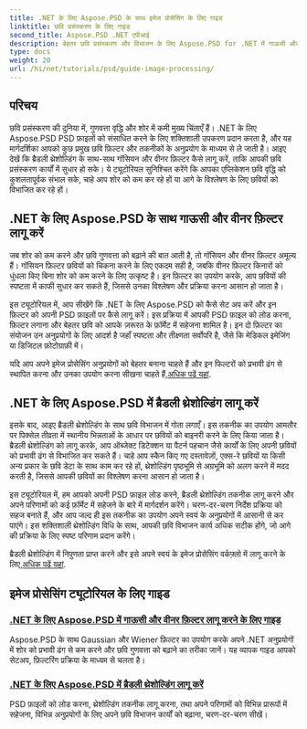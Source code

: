 ```yaml
---
title: .NET के लिए Aspose.PSD के साथ इमेज प्रोसेसिंग के लिए गाइड
linktitle: छवि प्रसंस्करण के लिए गाइड
second_title: Aspose.PSD .NET एपीआई
description: बेहतर छवि प्रसंस्करण और विभाजन के लिए Aspose.PSD for .NET में गाऊसी और वीनर फिल्टर, साथ ही ब्रैडली थ्रेशोल्डिंग को लागू करना सीखें।
type: docs
weight: 20
url: /hi/net/tutorials/psd/guide-image-processing/
---
```

## परिचय

छवि प्रसंस्करण की दुनिया में, गुणवत्ता वृद्धि और शोर में कमी मुख्य चिंताएँ हैं। .NET के लिए Aspose.PSD PSD फ़ाइलों को संसाधित करने के लिए शक्तिशाली उपकरण प्रदान करता है, और यह मार्गदर्शिका आपको कुछ प्रमुख छवि फ़िल्टर और तकनीकों के अनुप्रयोग के माध्यम से ले जाती है। आइए देखें कि ब्रैडली थ्रेशोल्डिंग के साथ-साथ गॉसियन और वीनर फ़िल्टर कैसे लागू करें, ताकि आपकी छवि प्रसंस्करण कार्यों में सुधार हो सके। ये ट्यूटोरियल सुनिश्चित करेंगे कि आपका एप्लिकेशन छवि वृद्धि को कुशलतापूर्वक संभाल सके, चाहे आप शोर को कम कर रहे हों या आगे के विश्लेषण के लिए छवियों को विभाजित कर रहे हों।

## .NET के लिए Aspose.PSD के साथ गाऊसी और वीनर फ़िल्टर लागू करें

जब शोर को कम करने और छवि गुणवत्ता को बढ़ाने की बात आती है, तो गॉसियन और वीनर फ़िल्टर अमूल्य हैं। गॉसियन फ़िल्टर छवियों को चिकना करने के लिए एकदम सही है, जबकि वीनर फ़िल्टर किनारों को धुंधला किए बिना शोर को कम करने के लिए उत्कृष्ट है। इन फ़िल्टर का उपयोग करके, आप छवियों की स्पष्टता में काफी सुधार कर सकते हैं, जिससे उनका विश्लेषण और प्रक्रिया करना आसान हो जाता है।

इस ट्यूटोरियल में, आप सीखेंगे कि .NET के लिए Aspose.PSD को कैसे सेट अप करें और इन फ़िल्टर को अपनी PSD फ़ाइलों पर कैसे लागू करें। इस प्रक्रिया में आपकी PSD फ़ाइल को लोड करना, फ़िल्टर लगाना और बेहतर छवि को आपके ज़रूरत के फ़ॉर्मेट में सहेजना शामिल है। इन दो फ़िल्टर का संयोजन उन अनुप्रयोगों के लिए आदर्श है जहाँ स्पष्टता और तीक्ष्णता सर्वोपरि है, जैसे कि मेडिकल इमेजिंग या डिजिटल फ़ोटोग्राफ़ी में।

 यदि आप अपने इमेज प्रोसेसिंग अनुप्रयोगों को बेहतर बनाना चाहते हैं और इन फिल्टरों को प्रभावी ढंग से स्थापित करना और उनका उपयोग करना सीखना चाहते हैं,[अधिक पढें यहां](./guide-to-apply-gaussian-wiener-filters/).

## .NET के लिए Aspose.PSD में ब्रैडली थ्रेशोल्डिंग लागू करें

इसके बाद, आइए ब्रैडली थ्रेशोल्डिंग के साथ छवि विभाजन में गोता लगाएँ। इस तकनीक का उपयोग आमतौर पर पिक्सेल तीव्रता में स्थानीय भिन्नताओं के आधार पर छवियों को बाइनरी करने के लिए किया जाता है। ब्रैडली थ्रेशोल्डिंग को लागू करके, आप ऑब्जेक्ट डिटेक्शन या पैटर्न पहचान जैसे कार्यों के लिए अपनी छवियों को प्रभावी ढंग से विभाजित कर सकते हैं। चाहे आप स्कैन किए गए दस्तावेज़ों, एक्स-रे छवियों या किसी अन्य प्रकार के छवि डेटा के साथ काम कर रहे हों, थ्रेशोल्डिंग पृष्ठभूमि से अग्रभूमि को अलग करने में मदद करती है, जिससे आपकी छवियों का विश्लेषण करना आसान हो जाता है।

इस ट्यूटोरियल में, हम आपको अपनी PSD फ़ाइल लोड करने, ब्रैडली थ्रेशोल्डिंग तकनीक लागू करने और अपने परिणामों को कई फ़ॉर्मेट में सहेजने के बारे में मार्गदर्शन करेंगे। चरण-दर-चरण निर्देश प्रक्रिया को सहज बनाते हैं, और आप जल्द ही इस तकनीक का उपयोग अपने स्वयं के अनुप्रयोगों में आसानी से कर पाएंगे। इस शक्तिशाली थ्रेशोल्डिंग विधि के साथ, आपकी छवि विभाजन कार्य अधिक सटीक होंगे, जो आगे की प्रक्रिया के लिए स्पष्ट परिणाम प्रदान करेंगे।

ब्रैडली थ्रेशोल्डिंग में निपुणता प्राप्त करने और इसे अपने स्वयं के इमेज प्रोसेसिंग वर्कफ़्लो में लागू करने के लिए,[अधिक पढें यहां](./apply-bradley-thresholding/).

## इमेज प्रोसेसिंग ट्यूटोरियल के लिए गाइड
### [.NET के लिए Aspose.PSD में गाऊसी और वीनर फ़िल्टर लागू करने के लिए गाइड](./guide-to-apply-gaussian-wiener-filters/)
Aspose.PSD के साथ Gaussian और Wiener फ़िल्टर का उपयोग करके अपने .NET अनुप्रयोगों में शोर को प्रभावी ढंग से कम करने और छवि गुणवत्ता को बढ़ाने का तरीका जानें। यह व्यापक गाइड आपको सेटअप, फ़िल्टरिंग प्रक्रिया के माध्यम से चलता है।
### [.NET के लिए Aspose.PSD में ब्रैडली थ्रेशोल्डिंग लागू करें](./apply-bradley-thresholding/)
PSD फ़ाइलों को लोड करना, थ्रेशोल्डिंग तकनीक लागू करना, तथा अपने परिणामों को विभिन्न प्रारूपों में सहेजना, विभिन्न अनुप्रयोगों के लिए अपने छवि विभाजन कार्यों को बढ़ाना, चरण-दर-चरण सीखें।